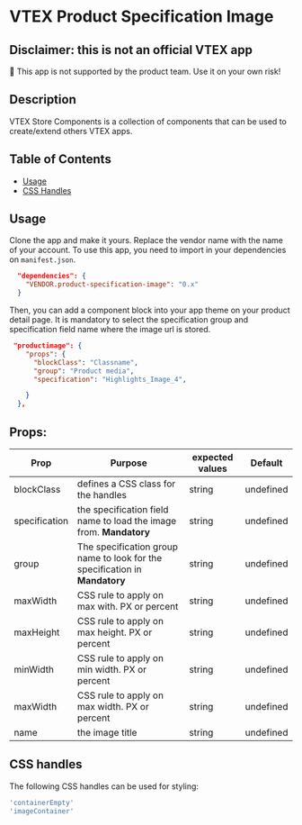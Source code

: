 # VTEX Product Specification Image

## Disclaimer: this is not an official VTEX app
:loudspeaker:  This app is not supported by the product team. Use it on your own risk!

## Description

VTEX Store Components is a collection of components that can be used to create/extend others VTEX apps.



## Table of Contents

- [Usage](#usage)
- [CSS Handles](#css-handles)


## Usage
Clone the app and make it yours. Replace the vendor name with the name of your account.
To use this app, you need to import in your dependencies on `manifest.json`.

```json
  "dependencies": {
    "VENDOR.product-specification-image": "0.x"
  }
```

Then, you can add a component block into your app theme on your product detail page. It is mandatory to select the specification group and specification field name where the image url is stored. 

```json
 "productimage": {
    "props": {
      "blockClass": "Classname",
      "group": "Product media",
      "specification": "Highlights_Image_4",

    }
  },
```

## Props:
| Prop | Purpose | expected values| Default |
| ---- | ---- | ---- |---- |
| blockClass | defines a CSS class for the handles | string | undefined |
| specification | the specification field name to load the image from. **Mandatory** | string | undefined |
| group | The specification group name to look for the specification in **Mandatory** | string | undefined |
| maxWidth | CSS rule to apply on max with. PX or percent | string | undefined |
| maxHeight | CSS rule to apply on max height. PX or percent | string | undefined |
| minWidth | CSS rule to apply on min width. PX or percent | string | undefined |
| maxWidth | CSS rule to apply on max width. PX or percent | string | undefined |
| name | the image title | string | undefined |

## CSS handles
The following CSS handles can be used for styling:

```js
'containerEmpty'
'imageContainer'
```





